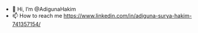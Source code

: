 - 👋 Hi, I’m @AdigunaHakim 
- 📫 How to reach me https://www.linkedin.com/in/adiguna-surya-hakim-741357154/

<!---
AdigunaHakim/AdigunaHakim is a ✨ special ✨ repository because its `README.md` (this file) appears on your GitHub profile.
You can click the Preview link to take a look at your changes.
--->
